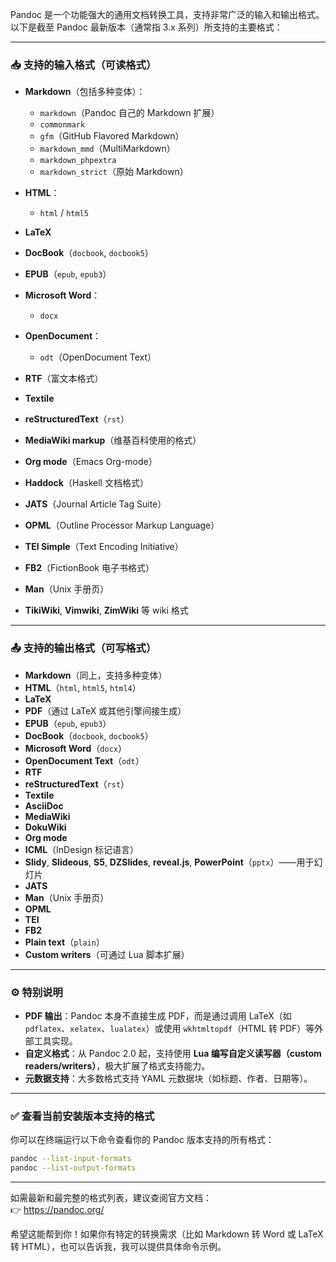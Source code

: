 Pandoc 是一个功能强大的通用文档转换工具，支持非常广泛的输入和输出格式。以下是截至 Pandoc 最新版本（通常指 3.x 系列）所支持的主要格式：

---

### 📥 支持的输入格式（可读格式）

- **Markdown**（包括多种变体）：
  - `markdown`（Pandoc 自己的 Markdown 扩展）
  - `commonmark`
  - `gfm`（GitHub Flavored Markdown）
  - `markdown_mmd`（MultiMarkdown）
  - `markdown_phpextra`
  - `markdown_strict`（原始 Markdown）

- **HTML**：
  - `html` / `html5`

- **LaTeX**

- **DocBook**（`docbook`, `docbook5`）

- **EPUB**（`epub`, `epub3`）

- **Microsoft Word**：
  - `docx`

- **OpenDocument**：
  - `odt`（OpenDocument Text）

- **RTF**（富文本格式）

- **Textile**

- **reStructuredText**（`rst`）

- **MediaWiki markup**（维基百科使用的格式）

- **Org mode**（Emacs Org-mode）

- **Haddock**（Haskell 文档格式）

- **JATS**（Journal Article Tag Suite）

- **OPML**（Outline Processor Markup Language）

- **TEI Simple**（Text Encoding Initiative）

- **FB2**（FictionBook 电子书格式）

- **Man**（Unix 手册页）

- **TikiWiki**, **Vimwiki**, **ZimWiki** 等 wiki 格式

---

### 📤 支持的输出格式（可写格式）

- **Markdown**（同上，支持多种变体）
- **HTML**（`html`, `html5`, `html4`）
- **LaTeX**
- **PDF**（通过 LaTeX 或其他引擎间接生成）
- **EPUB**（`epub`, `epub3`）
- **DocBook**（`docbook`, `docbook5`）
- **Microsoft Word**（`docx`）
- **OpenDocument Text**（`odt`）
- **RTF**
- **reStructuredText**（`rst`）
- **Textile**
- **AsciiDoc**
- **MediaWiki**
- **DokuWiki**
- **Org mode**
- **ICML**（InDesign 标记语言）
- **Slidy**, **Slideous**, **S5**, **DZSlides**, **reveal.js**, **PowerPoint**（`pptx`）——用于幻灯片
- **JATS**
- **Man**（Unix 手册页）
- **OPML**
- **TEI**
- **FB2**
- **Plain text**（`plain`）
- **Custom writers**（可通过 Lua 脚本扩展）

---

### ⚙️ 特别说明

- **PDF 输出**：Pandoc 本身不直接生成 PDF，而是通过调用 LaTeX（如 `pdflatex`、`xelatex`、`lualatex`）或使用 `wkhtmltopdf`（HTML 转 PDF）等外部工具实现。
- **自定义格式**：从 Pandoc 2.0 起，支持使用 **Lua 编写自定义读写器（custom readers/writers）**，极大扩展了格式支持能力。
- **元数据支持**：大多数格式支持 YAML 元数据块（如标题、作者、日期等）。

---

### ✅ 查看当前安装版本支持的格式

你可以在终端运行以下命令查看你的 Pandoc 版本支持的所有格式：

```bash
pandoc --list-input-formats
pandoc --list-output-formats
```

---

如需最新和最完整的格式列表，建议查阅官方文档：  
👉 https://pandoc.org/

希望这能帮到你！如果你有特定的转换需求（比如 Markdown 转 Word 或 LaTeX 转 HTML），也可以告诉我，我可以提供具体命令示例。